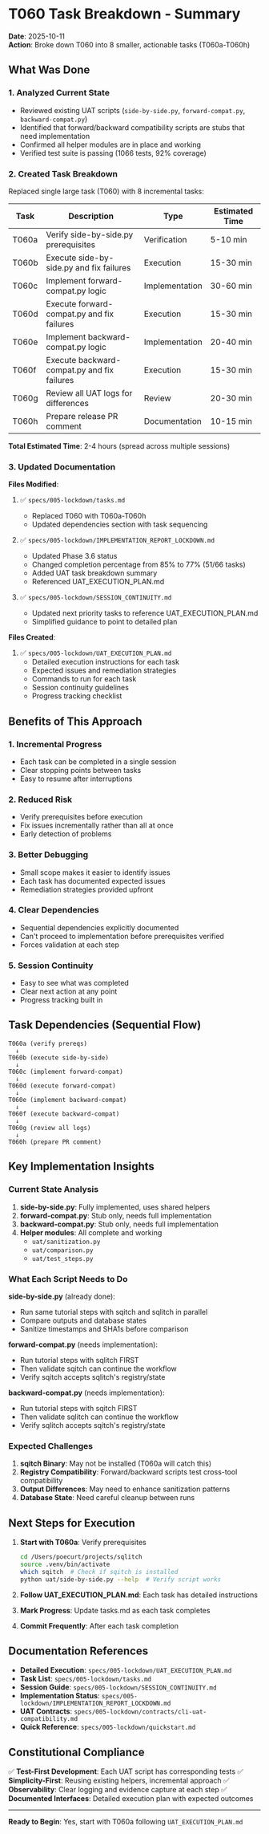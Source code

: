 # T060 Task Breakdown - Summary

**Date**: 2025-10-11  
**Action**: Broke down T060 into 8 smaller, actionable tasks (T060a-T060h)

## What Was Done

### 1. Analyzed Current State
- Reviewed existing UAT scripts (`side-by-side.py`, `forward-compat.py`, `backward-compat.py`)
- Identified that forward/backward compatibility scripts are stubs that need implementation
- Confirmed all helper modules are in place and working
- Verified test suite is passing (1066 tests, 92% coverage)

### 2. Created Task Breakdown
Replaced single large task (T060) with 8 incremental tasks:

| Task | Description | Type | Estimated Time |
|------|-------------|------|----------------|
| T060a | Verify side-by-side.py prerequisites | Verification | 5-10 min |
| T060b | Execute side-by-side.py and fix failures | Execution | 15-30 min |
| T060c | Implement forward-compat.py logic | Implementation | 30-60 min |
| T060d | Execute forward-compat.py and fix failures | Execution | 15-30 min |
| T060e | Implement backward-compat.py logic | Implementation | 20-40 min |
| T060f | Execute backward-compat.py and fix failures | Execution | 15-30 min |
| T060g | Review all UAT logs for differences | Review | 20-30 min |
| T060h | Prepare release PR comment | Documentation | 10-15 min |

**Total Estimated Time**: 2-4 hours (spread across multiple sessions)

### 3. Updated Documentation

**Files Modified**:
1. ✅ `specs/005-lockdown/tasks.md`
   - Replaced T060 with T060a-T060h
   - Updated dependencies section with task sequencing

2. ✅ `specs/005-lockdown/IMPLEMENTATION_REPORT_LOCKDOWN.md`
   - Updated Phase 3.6 status
   - Changed completion percentage from 85% to 77% (51/66 tasks)
   - Added UAT task breakdown summary
   - Referenced UAT_EXECUTION_PLAN.md

3. ✅ `specs/005-lockdown/SESSION_CONTINUITY.md`
   - Updated next priority tasks to reference UAT_EXECUTION_PLAN.md
   - Simplified guidance to point to detailed plan

**Files Created**:
1. ✅ `specs/005-lockdown/UAT_EXECUTION_PLAN.md`
   - Detailed execution instructions for each task
   - Expected issues and remediation strategies
   - Commands to run for each task
   - Session continuity guidelines
   - Progress tracking checklist

## Benefits of This Approach

### 1. **Incremental Progress**
- Each task can be completed in a single session
- Clear stopping points between tasks
- Easy to resume after interruptions

### 2. **Reduced Risk**
- Verify prerequisites before execution
- Fix issues incrementally rather than all at once
- Early detection of problems

### 3. **Better Debugging**
- Small scope makes it easier to identify issues
- Each task has documented expected issues
- Remediation strategies provided upfront

### 4. **Clear Dependencies**
- Sequential dependencies explicitly documented
- Can't proceed to implementation before prerequisites verified
- Forces validation at each step

### 5. **Session Continuity**
- Easy to see what was completed
- Clear next action at any point
- Progress tracking built in

## Task Dependencies (Sequential Flow)

```
T060a (verify prereqs)
  ↓
T060b (execute side-by-side)
  ↓
T060c (implement forward-compat)
  ↓
T060d (execute forward-compat)
  ↓
T060e (implement backward-compat)
  ↓
T060f (execute backward-compat)
  ↓
T060g (review all logs)
  ↓
T060h (prepare PR comment)
```

## Key Implementation Insights

### Current State Analysis

1. **side-by-side.py**: Fully implemented, uses shared helpers
2. **forward-compat.py**: Stub only, needs full implementation
3. **backward-compat.py**: Stub only, needs full implementation
4. **Helper modules**: All complete and working
   - `uat/sanitization.py`
   - `uat/comparison.py`
   - `uat/test_steps.py`

### What Each Script Needs to Do

**side-by-side.py** (already done):
- Run same tutorial steps with sqitch and sqlitch in parallel
- Compare outputs and database states
- Sanitize timestamps and SHA1s before comparison

**forward-compat.py** (needs implementation):
- Run tutorial steps with sqlitch FIRST
- Then validate sqitch can continue the workflow
- Verify sqitch accepts sqlitch's registry/state

**backward-compat.py** (needs implementation):
- Run tutorial steps with sqitch FIRST
- Then validate sqlitch can continue the workflow
- Verify sqlitch accepts sqitch's registry/state

### Expected Challenges

1. **sqitch Binary**: May not be installed (T060a will catch this)
2. **Registry Compatibility**: Forward/backward scripts test cross-tool compatibility
3. **Output Differences**: May need to enhance sanitization patterns
4. **Database State**: Need careful cleanup between runs

## Next Steps for Execution

1. **Start with T060a**: Verify prerequisites
   ```bash
   cd /Users/poecurt/projects/sqlitch
   source .venv/bin/activate
   which sqitch  # Check if sqitch is installed
   python uat/side-by-side.py --help  # Verify script works
   ```

2. **Follow UAT_EXECUTION_PLAN.md**: Each task has detailed instructions

3. **Mark Progress**: Update tasks.md as each task completes

4. **Commit Frequently**: After each task completion

## Documentation References

- **Detailed Execution**: `specs/005-lockdown/UAT_EXECUTION_PLAN.md`
- **Task List**: `specs/005-lockdown/tasks.md`
- **Session Guide**: `specs/005-lockdown/SESSION_CONTINUITY.md`
- **Implementation Status**: `specs/005-lockdown/IMPLEMENTATION_REPORT_LOCKDOWN.md`
- **UAT Contracts**: `specs/005-lockdown/contracts/cli-uat-compatibility.md`
- **Quick Reference**: `specs/005-lockdown/quickstart.md`

## Constitutional Compliance

✅ **Test-First Development**: Each UAT script has corresponding tests
✅ **Simplicity-First**: Reusing existing helpers, incremental approach
✅ **Observability**: Clear logging and evidence capture at each step
✅ **Documented Interfaces**: Detailed execution plan with expected outcomes

---

**Ready to Begin**: Yes, start with T060a following `UAT_EXECUTION_PLAN.md`
